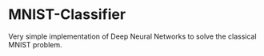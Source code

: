 # MNIST-Classifier
Very simple implementation of Deep Neural Networks to solve the classical MNIST problem.

